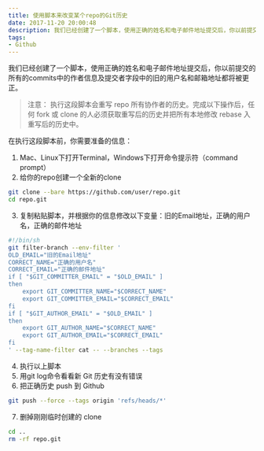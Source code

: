```yaml
---
title: 使用脚本来改变某个repo的Git历史
date: 2017-11-20 20:00:48
description: 我们已经创建了一个脚本，使用正确的姓名和电子邮件地址提交后，你以前提交的所有的commits中的作者信息及提交者字段中的旧的用户名和邮箱地址都将被更正
tags:
- Github
---
```

我们已经创建了一个脚本，使用正确的姓名和电子邮件地址提交后，你以前提交的所有的commits中的作者信息及提交者字段中的旧的用户名和邮箱地址都将被更正。

>注意： 执行这段脚本会重写 repo 所有协作者的历史。完成以下操作后，任何 fork 或 clone 的人必须获取重写后的历史并把所有本地修改 rebase 入重写后的历史中。

在执行这段脚本前，你需要准备的信息：

1. Mac、Linux下打开Terminal，Windows下打开命令提示符（command prompt）
2. 给你的repo创建一个全新的clone
```sh
git clone --bare https://github.com/user/repo.git
cd repo.git
```
3. 复制粘贴脚本，并根据你的信息修改以下变量：旧的Email地址，正确的用户名，正确的邮件地址
```sh
#!/bin/sh
git filter-branch --env-filter '
OLD_EMAIL="旧的Email地址"
CORRECT_NAME="正确的用户名"
CORRECT_EMAIL="正确的邮件地址"
if [ "$GIT_COMMITTER_EMAIL" = "$OLD_EMAIL" ]
then
    export GIT_COMMITTER_NAME="$CORRECT_NAME"
    export GIT_COMMITTER_EMAIL="$CORRECT_EMAIL"
fi
if [ "$GIT_AUTHOR_EMAIL" = "$OLD_EMAIL" ]
then
    export GIT_AUTHOR_NAME="$CORRECT_NAME"
    export GIT_AUTHOR_EMAIL="$CORRECT_EMAIL"
fi
' --tag-name-filter cat -- --branches --tags
```
4. 执行以上脚本
5. 用git log命令看看新 Git 历史有没有错误
6. 把正确历史 push 到 Github
```sh
git push --force --tags origin 'refs/heads/*'
```
7. 删掉刚刚临时创建的 clone
```sh
cd ..
rm -rf repo.git
```
